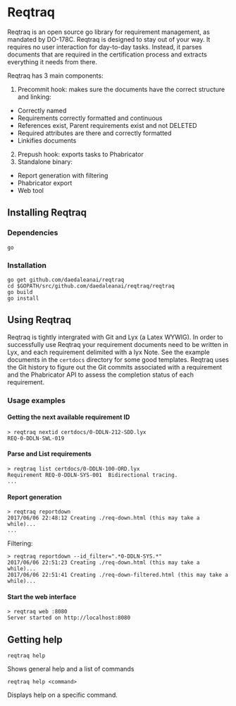 # Reqtraq


Reqtraq is an open source go library for requirement management, as mandated by
DO-178C.
Reqtraq is designed to stay out of your way. It requires no user interaction for day-to-day tasks.
Instead, it parses documents that are required in the certification process and extracts everything
it needs from there.

Reqtraq has 3 main components:
1. Precommit hook: makes sure the documents have the correct structure and linking:
  * Correctly named
  * Requirements correctly formatted and continuous
  * References exist, Parent requirements exist and not DELETED
  * Required attributes are there and correctly formatted
  * Linkifies documents
2. Prepush hook: exports tasks to Phabricator
3. Standalone binary:
  * Report generation with filtering
  * Phabricator export
  * Web tool



## Installing Reqtraq
### Dependencies
	go
### Installation
```
go get github.com/daedaleanai/reqtraq
cd $GOPATH/src/github.com/daedaleanai/reqtraq/reqtraq
go build
go install
```
## Using Reqtraq
Reqtraq is tightly intergrated with Git and Lyx (a Latex WYWIG). In order to successfully use Reqtraq your requirement documents need to be written in Lyx, and each requirement delimited with a lyx Note. See the example documents in the `certdocs` directory for some good templates.
Reqtraq uses the Git history to figure out the Git commits associated with a requirement and the Phabricator API to assess the completion status of each requirement.
### Usage examples
#### Getting the next available requirement ID
```
> reqtraq nextid certdocs/0-DDLN-212-SDD.lyx
REQ-0-DDLN-SWL-019
```

#### Parse and List requirements
```
> reqtraq list certdocs/0-DDLN-100-ORD.lyx
Requirement REQ-0-DDLN-SYS-001  Bidirectional tracing.
...
```

#### Report generation
```
> reqtraq reportdown
2017/06/06 22:48:12 Creating ./req-down.html (this may take a while)...
...
```
Filtering:
```
> reqtraq reportdown --id_filter=".*0-DDLN-SYS.*"
2017/06/06 22:51:23 Creating ./req-down.html (this may take a while)...
2017/06/06 22:51:41 Creating ./req-down-filtered.html (this may take a while)...
```

#### Start the web interface
```
> reqtraq web :8080
Server started on http://localhost:8080
```


## Getting help
```
reqtraq help
```
Shows general help and a list of commands
```
reqtraq help <command>
```
Displays help on a specific command.
